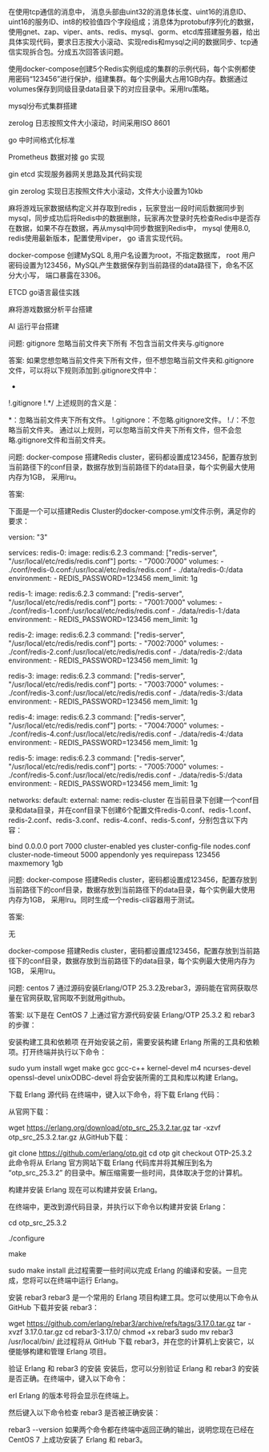 在使用tcp通信的消息中， 消息头部由uint32的消息体长度、uint16的消息ID、uint16的服务ID、int8的校验值四个字段组成；消息体为protobuf序列化的数据， 使用gnet、zap、viper、ants、redis、mysql、gorm、etcd库搭建服务器，给出具体实现代码，要求日志按大小滚动、实现redis和mysql之间的数据同步、tcp通信实现拆合包。分成五次回答该问题。



使用docker-compose创建5个Redis实例组成的集群的示例代码，每个实例都使用密码“123456”进行保护，组建集群。每个实例最大占用1GB内存。数据通过volumes保存到同级目录data目录下的对应目录中。采用lru策略。


mysql分布式集群搭建


zerolog 日志按照文件大小滚动，时间采用ISO 8601 


go 中时间格式化标准


Prometheus 数据对接 go 实现

gin etcd 实现服务器网关思路及其代码实现

gin zerolog 实现日志按照文件大小滚动，文件大小设置为10kb

麻将游戏玩家数据结构定义并存取到redis ，玩家登出一段时间后数据同步到mysql，同步成功后将Redis中的数据删除，玩家再次登录时先检查Redis中是否存在数据，如果不存在数据，再从mysql中同步数据到Redis中， mysql 使用8.0, redis使用最新版本，配置使用viper， go 语言实现代码。

docker-compose 创建MySQL 8,用户名设置为root，不指定数据库， root 用户密码设置为123456，MySQL产生数据保存到当前路径的data路径下，命名不区分大小写， 端口暴露在3306。

ETCD go语言最佳实践

麻将游戏数据分析平台搭建

AI 运行平台搭建


问题:
gitignore 忽略当前文件夹下所有 不包含当前文件夹与.gitignore

答案:
如果您想忽略当前文件夹下所有文件，但不想忽略当前文件夹和.gitignore文件，可以将以下规则添加到.gitignore文件中：

*
!.gitignore
!.*/
上述规则的含义是：

*：忽略当前文件夹下所有文件。
!.gitignore：不忽略.gitignore文件。
!./：不忽略当前文件夹。
通过以上规则，可以忽略当前文件夹下所有文件，但不会忽略.gitignore文件和当前文件夹。

问题:
docker-compose 搭建Redis cluster，密码都设置成123456，配置存放到当前路径下的conf目录，数据存放到当前路径下的data目录，每个实例最大使用内存为1GB， 采用lru。

答案:


下面是一个可以搭建Redis Cluster的docker-compose.yml文件示例，满足你的要求：

version: "3"

services:
  redis-0:
    image: redis:6.2.3
    command: ["redis-server", "/usr/local/etc/redis/redis.conf"]
    ports:
      - "7000:7000"
    volumes:
      - ./conf/redis-0.conf:/usr/local/etc/redis/redis.conf
      - ./data/redis-0:/data
    environment:
      - REDIS_PASSWORD=123456
    mem_limit: 1g

  redis-1:
    image: redis:6.2.3
    command: ["redis-server", "/usr/local/etc/redis/redis.conf"]
    ports:
      - "7001:7000"
    volumes:
      - ./conf/redis-1.conf:/usr/local/etc/redis/redis.conf
      - ./data/redis-1:/data
    environment:
      - REDIS_PASSWORD=123456
    mem_limit: 1g

  redis-2:
    image: redis:6.2.3
    command: ["redis-server", "/usr/local/etc/redis/redis.conf"]
    ports:
      - "7002:7000"
    volumes:
      - ./conf/redis-2.conf:/usr/local/etc/redis/redis.conf
      - ./data/redis-2:/data
    environment:
      - REDIS_PASSWORD=123456
    mem_limit: 1g

  redis-3:
    image: redis:6.2.3
    command: ["redis-server", "/usr/local/etc/redis/redis.conf"]
    ports:
      - "7003:7000"
    volumes:
      - ./conf/redis-3.conf:/usr/local/etc/redis/redis.conf
      - ./data/redis-3:/data
    environment:
      - REDIS_PASSWORD=123456
    mem_limit: 1g

  redis-4:
    image: redis:6.2.3
    command: ["redis-server", "/usr/local/etc/redis/redis.conf"]
    ports:
      - "7004:7000"
    volumes:
      - ./conf/redis-4.conf:/usr/local/etc/redis/redis.conf
      - ./data/redis-4:/data
    environment:
      - REDIS_PASSWORD=123456
    mem_limit: 1g

  redis-5:
    image: redis:6.2.3
    command: ["redis-server", "/usr/local/etc/redis/redis.conf"]
    ports:
      - "7005:7000"
    volumes:
      - ./conf/redis-5.conf:/usr/local/etc/redis/redis.conf
      - ./data/redis-5:/data
    environment:
      - REDIS_PASSWORD=123456
    mem_limit: 1g

networks:
  default:
    external:
      name: redis-cluster
在当前目录下创建一个conf目录和data目录，并在conf目录下创建6个配置文件redis-0.conf、redis-1.conf、redis-2.conf、redis-3.conf、redis-4.conf、redis-5.conf，分别包含以下内容：

bind 0.0.0.0
port 7000
cluster-enabled yes
cluster-config-file nodes.conf
cluster-node-timeout 5000
appendonly yes
requirepass 123456
maxmemory 1gb


问题:
docker-compose 搭建Redis cluster，密码都设置成123456，配置存放到当前路径下的conf目录，数据存放到当前路径下的data目录，每个实例最大使用内存为1GB， 采用lru。同时生成一个redis-cli容器用于测试。

答案:

无


docker-compose 搭建Redis cluster，密码都设置成123456，配置存放到当前路径下的conf目录，数据存放到当前路径下的data目录，每个实例最大使用内存为1GB， 采用lru。



问题:
centos 7 通过源码安装Erlang/OTP 25.3.2及rebar3，源码能在官网获取尽量在官网获取,官网取不到就用github。

答案:
以下是在 CentOS 7 上通过官方源代码安装 Erlang/OTP 25.3.2 和 rebar3 的步骤：

安装构建工具和依赖项
在开始安装之前，需要安装构建 Erlang 所需的工具和依赖项。打开终端并执行以下命令：

sudo yum install wget make gcc gcc-c++ kernel-devel m4 ncurses-devel openssl-devel unixODBC-devel
将会安装所需的工具和库以构建 Erlang。

下载 Erlang 源代码
在终端中，键入以下命令，将下载 Erlang 代码：

从官网下载：

wget https://erlang.org/download/otp_src_25.3.2.tar.gz
tar -xzvf otp_src_25.3.2.tar.gz
从GitHub下载：

git clone https://github.com/erlang/otp.git
cd otp
git checkout OTP-25.3.2
此命令将从 Erlang 官方网站下载 Erlang 代码库并将其解压到名为 “otp_src_25.3.2” 的目录中。解压缩需要一些时间，具体取决于您的计算机。

构建并安装 Erlang
现在可以构建并安装 Erlang。

在终端中，更改到源代码目录，并执行以下命令以构建并安装 Erlang：

cd otp_src_25.3.2

./configure

make

sudo make install
此过程需要一些时间以完成 Erlang 的编译和安装。一旦完成，您将可以在终端中运行 Erlang。

安装 rebar3
rebar3 是一个常用的 Erlang 项目构建工具。您可以使用以下命令从 GitHub 下载并安装 rebar3：

wget https://github.com/erlang/rebar3/archive/refs/tags/3.17.0.tar.gz
tar -xvzf 3.17.0.tar.gz
cd rebar3-3.17.0/
chmod +x rebar3
sudo mv rebar3 /usr/local/bin/
此过程将从 GitHub 下载 rebar3，并在您的计算机上安装它，以便能够构建和管理 Erlang 项目。

验证 Erlang 和 rebar3 的安装
安装后，您可以分别验证 Erlang 和 rebar3 的安装是否正确。在终端中，键入以下命令：

erl
Erlang 的版本号将会显示在终端上。

然后键入以下命令检查 rebar3 是否被正确安装：

rebar3 --version
如果两个命令都在终端中返回正确的输出，说明您现在已经在 CentOS 7 上成功安装了 Erlang 和 rebar3。
